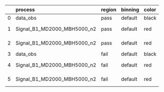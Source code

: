 |    | process                     | region   | binning   | color   | process_type   |   scale | variation   | source_filename                                                          | source_histname   | alias                           | title     |   combine_idx |     lnN |   shapes | syst_type   |   direction |   variation_alias |
|---:|:----------------------------|:---------|:----------|:--------|:---------------|--------:|:------------|:-------------------------------------------------------------------------|:------------------|:--------------------------------|:----------|--------------:|--------:|---------:|:------------|------------:|------------------:|
|  0 | data_obs                    | pass     | default   | black   | DATA           |       1 | nominal     | ./histograms_for_2DAlphabet_v13//BH_Data_train_B1_MD2000_MBH5000_n2.root | hpass             | Data_train_B1_MD2000_MBH5000_n2 | Data      |           nan | nan     |      nan | nan         |         nan |               nan |
|  1 | Signal_B1_MD2000_MBH5000_n2 | pass     | default   | red     | SIGNAL         |       1 | lumi        | ./histograms_for_2DAlphabet_v13//BH_Signal_B1_MD2000_MBH5000_n2.root     | hpass             | Signal_B1_MD2000_MBH5000_n2     | BH signal |           nan |   1.016 |      nan | lnN         |         nan |               nan |
|  2 | Signal_B1_MD2000_MBH5000_n2 | pass     | default   | red     | SIGNAL         |       1 | nominal     | ./histograms_for_2DAlphabet_v13//BH_Signal_B1_MD2000_MBH5000_n2.root     | hpass             | Signal_B1_MD2000_MBH5000_n2     | BH signal |           nan | nan     |      nan | nan         |         nan |               nan |
|  3 | data_obs                    | fail     | default   | black   | DATA           |       1 | nominal     | ./histograms_for_2DAlphabet_v13//BH_Data_train_B1_MD2000_MBH5000_n2.root | hfail             | Data_train_B1_MD2000_MBH5000_n2 | Data      |           nan | nan     |      nan | nan         |         nan |               nan |
|  4 | Signal_B1_MD2000_MBH5000_n2 | fail     | default   | red     | SIGNAL         |       1 | lumi        | ./histograms_for_2DAlphabet_v13//BH_Signal_B1_MD2000_MBH5000_n2.root     | hfail             | Signal_B1_MD2000_MBH5000_n2     | BH signal |           nan |   1.016 |      nan | lnN         |         nan |               nan |
|  5 | Signal_B1_MD2000_MBH5000_n2 | fail     | default   | red     | SIGNAL         |       1 | nominal     | ./histograms_for_2DAlphabet_v13//BH_Signal_B1_MD2000_MBH5000_n2.root     | hfail             | Signal_B1_MD2000_MBH5000_n2     | BH signal |           nan | nan     |      nan | nan         |         nan |               nan |